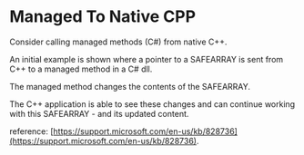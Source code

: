 # Managed To Native CPP

Consider calling managed methods (C#) from native C++.

An initial example is shown where a pointer to a SAFEARRAY is sent from C++ to a managed method in a C# dll.

The managed method changes the contents of the SAFEARRAY. 

The C++ application is able to see these changes and can continue working with this SAFEARRAY - and its updated content.


reference: [https://support.microsoft.com/en-us/kb/828736](https://support.microsoft.com/en-us/kb/828736).
